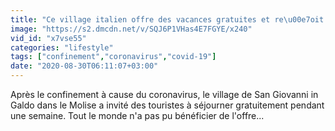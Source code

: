 ```yaml
---
title: "Ce village italien offre des vacances gratuites et re\u00e7oit plus de 8000 r\u00e9servations"
image: "https://s2.dmcdn.net/v/SQJ6P1VHas4E7FGYE/x240"
vid_id: "x7vse55"
categories: "lifestyle"
tags: ["confinement","coronavirus","covid-19"]
date: "2020-08-30T06:11:07+03:00"
---
```

Après le confinement à cause du coronavirus, le village de San Giovanni in Galdo dans le Molise a invité des touristes à séjourner gratuitement pendant une semaine. Tout le monde n'a pas pu bénéficier de l'offre...

